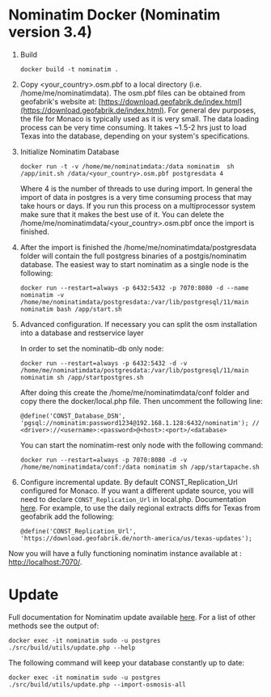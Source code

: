 # Nominatim Docker (Nominatim version 3.4)

1. Build
   ```
   docker build -t nominatim .
   ```
2. Copy <your_country>.osm.pbf to a local directory (i.e. /home/me/nominatimdata). The osm.pbf files can be obtained from
   geofabrik's website at: [https://download.geofabrik.de/index.html](https://download.geofabrik.de/index.html). For general
   dev purposes, the file for Monaco is typically used as it is very small. The data loading process can be very time consuming.
   It takes ~1.5-2 hrs just to load Texas into the database, depending on your system's specifications.

3. Initialize Nominatim Database
   ```
   docker run -t -v /home/me/nominatimdata:/data nominatim  sh /app/init.sh /data/<your_country>.osm.pbf postgresdata 4
   ```
   Where 4 is the number of threads to use during import. In general the import of data in postgres is a very time consuming
   process that may take hours or days. If you run this process on a multiprocessor system make sure that it makes the best use
   of it. You can delete the /home/me/nominatimdata/<your_country>.osm.pbf once the import is finished.


4. After the import is finished the /home/me/nominatimdata/postgresdata folder will contain the full postgress binaries of
   a postgis/nominatim database. The easiest way to start nominatim as a single node is the following:
   ```
   docker run --restart=always -p 6432:5432 -p 7070:8080 -d --name nominatim -v /home/me/nominatimdata/postgresdata:/var/lib/postgresql/11/main nominatim bash /app/start.sh
   ```

5. Advanced configuration. If necessary you can split the osm installation into a database and restservice layer

   In order to set the nominatib-db only node:

   ```
   docker run --restart=always -p 6432:5432 -d -v /home/me/nominatimdata/postgresdata:/var/lib/postgresql/11/main nominatim sh /app/startpostgres.sh
   ```
   After doing this create the /home/me/nominatimdata/conf folder and copy there the docker/local.php file. Then uncomment the following line:

   ```
   @define('CONST_Database_DSN', 'pgsql://nominatim:password1234@192.168.1.128:6432/nominatim'); // <driver>://<username>:<password>@<host>:<port>/<database>
   ```

   You can start the nominatim-rest only node with the following command:

   ```
   docker run --restart=always -p 7070:8080 -d -v /home/me/nominatimdata/conf:/data nominatim sh /app/startapache.sh
   ```

6. Configure incremental update. By default CONST_Replication_Url configured for Monaco.
   If you want a different update source, you will need to declare `CONST_Replication_Url` in local.php. Documentation [here](https://github.com/openstreetmap/Nominatim/blob/master/docs/admin/Import-and-Update.md#updates). For example, to use the daily regional extracts diffs for Texas from geofabrik add the following:
   ```
   @define('CONST_Replication_Url', 'https://download.geofabrik.de/north-america/us/texas-updates');
   ```

  Now you will have a fully functioning nominatim instance available at : [http://localhost:7070/](http://localhost:7070).


# Update

Full documentation for Nominatim update available [here](https://github.com/openstreetmap/Nominatim/blob/master/docs/admin/Import-and-Update.md#updates). For a list of other methods see the output of:
  ```
  docker exec -it nominatim sudo -u postgres ./src/build/utils/update.php --help
  ```

The following command will keep your database constantly up to date:
  ```
  docker exec -it nominatim sudo -u postgres ./src/build/utils/update.php --import-osmosis-all
  ```
